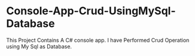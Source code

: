 # Console-App-Crud-UsingMySql-Database
This Project Contains A C# console app.
I have Performed Crud Operation using My Sql as Database.
